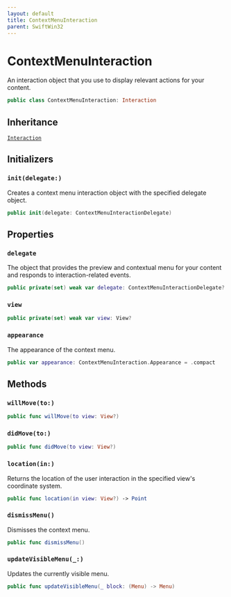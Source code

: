 ```yaml
---
layout: default
title: ContextMenuInteraction
parent: SwiftWin32
---
```

# ContextMenuInteraction

An interaction object that you use to display relevant actions for your
content.

``` swift
public class ContextMenuInteraction: Interaction 
```

## Inheritance

[`Interaction`](https://compnerd.github.io/swift-win32/SwiftWin32/Interaction)

## Initializers

### `init(delegate:)`

Creates a context menu interaction object with the specified delegate
object.

``` swift
public init(delegate: ContextMenuInteractionDelegate) 
```

## Properties

### `delegate`

The object that provides the preview and contextual menu for your content
and responds to interaction-related events.

``` swift
public private(set) weak var delegate: ContextMenuInteractionDelegate?
```

### `view`

``` swift
public private(set) weak var view: View?
```

### `appearance`

The appearance of the context menu.

``` swift
public var appearance: ContextMenuInteraction.Appearance = .compact
```

## Methods

### `willMove(to:)`

``` swift
public func willMove(to view: View?) 
```

### `didMove(to:)`

``` swift
public func didMove(to view: View?) 
```

### `location(in:)`

Returns the location of the user interaction in the specified view's
coordinate system.

``` swift
public func location(in view: View?) -> Point 
```

### `dismissMenu()`

Dismisses the context menu.

``` swift
public func dismissMenu() 
```

### `updateVisibleMenu(_:)`

Updates the currently visible menu.

``` swift
public func updateVisibleMenu(_ block: (Menu) -> Menu) 
```
